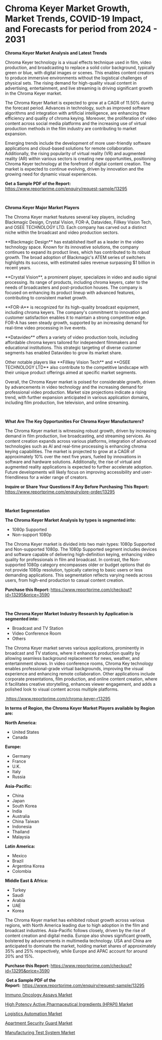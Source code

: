 <p><h1>Chroma Keyer Market Growth, Market Trends, COVID-19 Impact, and Forecasts for period from 2024 - 2031</h1></p><p><strong>Chroma Keyer Market Analysis and Latest Trends</strong></p>
<p><p>Chroma Keyer technology is a visual effects technique used in film, video production, and broadcasting to replace a solid color background, typically green or blue, with digital images or scenes. This enables content creators to produce immersive environments without the logistical challenges of physical sets. The rising demand for high-quality visual content in advertising, entertainment, and live streaming is driving significant growth in the Chroma Keyer market.</p><p>The Chroma Keyer Market is expected to grow at a CAGR of 11.50% during the forecast period. Advances in technology, such as improved software algorithms and integration with artificial intelligence, are enhancing the efficiency and quality of chroma keying. Moreover, the proliferation of video content across social media platforms and the increasing use of virtual production methods in the film industry are contributing to market expansion. </p><p>Emerging trends include the development of more user-friendly software applications and cloud-based solutions for remote collaboration. Additionally, the rising popularity of virtual reality (VR) and augmented reality (AR) within various sectors is creating new opportunities, positioning Chroma Keyer technology at the forefront of digital content creation. The market is expected to continue evolving, driven by innovation and the growing need for dynamic visual experiences.</p></p>
<p><strong>Get a Sample PDF of the Report:&nbsp;</strong> <a href="https://www.reportprime.com/enquiry/request-sample/13295">https://www.reportprime.com/enquiry/request-sample/13295</a></p>
<p>&nbsp;</p>
<p><strong>Chroma Keyer Major Market Players</strong></p>
<p><p>The Chroma Keyer market features several key players, including Blackmagic Design, Crystal Vision, FOR-A, Datavideo, Fillkey Vision Tech, and OSEE TECHNOLOGY LTD. Each company has carved out a distinct niche within the broadcast and video production sectors.</p><p>**Blackmagic Design** has established itself as a leader in the video technology space. Known for its innovative solutions, the company continues to expand its product lines, which has contributed to its robust growth. The broad adoption of Blackmagic's ATEM series of switchers highlights its success, with estimated sales revenue surpassing $1 billion in recent years.</p><p>**Crystal Vision**, a prominent player, specializes in video and audio signal processing. Its range of products, including chroma keyers, cater to the needs of broadcasters and post-production houses. The company is focused on enhancing its product lineup with advanced features, contributing to consistent market growth.</p><p>**FOR-A** is recognized for its high-quality broadcast equipment, including chroma keyers. The company's commitment to innovation and customer satisfaction enables it to maintain a strong competitive edge. FOR-A has seen steady growth, supported by an increasing demand for real-time video processing in live events.</p><p>**Datavideo** offers a variety of video production tools, including affordable chroma keyers tailored for independent filmmakers and educational institutions. This strategic targeting of diverse customer segments has enabled Datavideo to grow its market share.</p><p>Other notable players like **Fillkey Vision Tech** and **OSEE TECHNOLOGY LTD** also contribute to the competitive landscape with their unique product offerings aimed at specific market segments.</p><p>Overall, the Chroma Keyer market is poised for considerable growth, driven by advancements in video technology and the increasing demand for professional video production. Market size projections indicate a rising trend, with further expansion anticipated in various application domains, including film production, live television, and online streaming.</p></p>
<p>&nbsp;</p>
<p><strong>What Are The Key Opportunities For Chroma Keyer Manufacturers?</strong></p>
<p><p>The Chroma Keyer market is witnessing robust growth, driven by increasing demand in film production, live broadcasting, and streaming services. As content creation expands across various platforms, integration of advanced technologies such as AI and real-time processing is enhancing chroma keying capabilities. The market is projected to grow at a CAGR of approximately 10% over the next five years, fueled by innovations in software and hardware solutions. Additionally, the rise of virtual and augmented reality applications is expected to further accelerate adoption. Future developments will likely focus on improving accessibility and user-friendliness for a wider range of creators.</p></p>
<p><strong>Inquire or Share Your Questions If Any Before Purchasing This Report:</strong> <a href="https://www.reportprime.com/enquiry/pre-order/13295">https://www.reportprime.com/enquiry/pre-order/13295</a></p>
<p>&nbsp;</p>
<p><strong>Market Segmentation</strong></p>
<p><strong>The Chroma Keyer Market Analysis by types is segmented into:</strong></p>
<p><ul><li>1080p Supported</li><li>Non-support 1080p</li></ul></p>
<p><p>The Chroma Keyer market is divided into two main types: 1080p Supported and Non-supported 1080p. The 1080p Supported segment includes devices and software capable of delivering high-definition keying, enhancing video quality for professionals in film and broadcast. In contrast, the Non-supported 1080p category encompasses older or budget options that do not provide 1080p resolution, typically catering to basic users or less demanding applications. This segmentation reflects varying needs across users, from high-end production to casual content creation.</p></p>
<p><strong>Purchase this Report:&nbsp;</strong><a href="https://www.reportprime.com/checkout?id=13295&price=3590">https://www.reportprime.com/checkout?id=13295&price=3590</a></p>
<p>&nbsp;</p>
<p><strong>The Chroma Keyer Market Industry Research by Application is segmented into:</strong></p>
<p><ul><li>Broadcast and TV Station</li><li>Video Conference Room</li><li>Others</li></ul></p>
<p><p>The Chroma Keyer market serves various applications, prominently in broadcast and TV stations, where it enhances production quality by allowing seamless background replacement for news, weather, and entertainment shows. In video conference rooms, Chroma Key technology enables professional-grade virtual backgrounds, improving the visual experience and enhancing remote collaboration. Other applications include corporate presentations, film production, and online content creation, where it facilitates creative storytelling, enhances viewer engagement, and adds a polished look to visual content across multiple platforms.</p></p>
<p><a href="https://www.reportprime.com/chroma-keyer-r13295">&nbsp;https://www.reportprime.com/chroma-keyer-r13295</a></p>
<p><strong>In terms of Region, the Chroma Keyer Market Players available by Region are:</strong></p>
<p>
    <p> <strong> North America: </strong>
        <ul>
            <li>United States</li>
            <li>Canada</li>
        </ul>
        </p> 
    <p> <strong> Europe: </strong>
        <ul>
            <li>Germany</li>
            <li>France</li>
            <li>U.K.</li>
            <li>Italy</li>
            <li>Russia</li>
        </ul>
        </p> 
    <p> <strong> Asia-Pacific: </strong>
        <ul>
            <li>China</li>
            <li>Japan</li>
            <li>South Korea</li>
            <li>India</li>
            <li>Australia</li>
            <li>China Taiwan</li>
            <li>Indonesia</li>
            <li>Thailand</li>
            <li>Malaysia</li>
        </ul>
        </p> 
    <p> <strong> Latin America: </strong>
        <ul>
            <li>Mexico</li>
            <li>Brazil</li>
            <li>Argentina Korea</li>
            <li>Colombia</li>
        </ul>
        </p> 
    <p> <strong> Middle East & Africa: </strong>
        <ul>
            <li>Turkey</li>
            <li>Saudi</li>
            <li>Arabia</li>
            <li>UAE</li>
            <li>Korea</li>
        </ul>
    </p>
    </p>
<p><p>The Chroma Keyer market has exhibited robust growth across various regions, with North America leading due to high adoption in the film and broadcast industries. Asia-Pacific follows closely, driven by the rise of content creation and digital media. Europe also shows significant growth, bolstered by advancements in multimedia technology. USA and China are anticipated to dominate the market, holding market shares of approximately 35% and 25% respectively, while Europe and APAC account for around 20% and 15%.</p></p>
<p><strong>Purchase this Report: </strong><a href="https://www.reportprime.com/checkout?id=13295&price=3590">https://www.reportprime.com/checkout?id=13295&price=3590</a></p>
<p>&nbsp;<strong>Get a Sample PDF of the Report:&nbsp;&nbsp;</strong><a href="https://www.reportprime.com/enquiry/request-sample/13295">https://www.reportprime.com/enquiry/request-sample/13295</a></p>
<p><strong></strong></p>
<p><p><a href="https://www.linkedin.com/pulse/how-regional-global-trends-shaping-immuno-oncology-assays-c0djc?trackingId=qpSL8MHnSpe4CHl2bEUMEA%3D%3D">Immuno Oncology Assays Market</a></p><p><a href="https://medium.com/@anslrtman56756/the-growth-of-the-high-potency-active-pharmaceutical-ingredients-hpapi-market-has-been-5a9153f86f43">High Potency Active Pharmaceutical Ingredients (HPAPI) Market</a></p><p><a href="https://www.linkedin.com/pulse/logistics-automation-market-global-regional-analysis-2024--wattc?trackingId=IZgApi2CQSmFpNtSLsgV3w%3D%3D">Logistics Automation Market</a></p><p><a href="https://issuu.com/reportprime-2/docs/apartment-security-guard-market-siz_1f4aebcee8685b">Apartment Security Guard Market</a></p><p><a href="https://issuu.com/reportprime-2/docs/manufacturing-test-system-market-si_a75c3b81a3eefc">Manufacturing Test System Market</a></p></p>